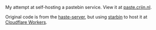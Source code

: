 My attempt at self-hosting a pastebin service. View it at [paste.crijn.nl](http://paste.crijn.nl).

Original code is from the [haste-server](https://github.com/seejohnrun/haste-server), but using [starbin](https://github.com/LostLuma/starbin) to host it at [Cloudflare Workers](https://workers.cloudflare.com).

